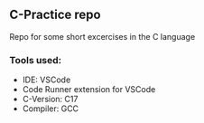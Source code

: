 ## C-Practice repo

Repo for some short excercises in the C language

### Tools used:

- IDE: VSCode
- Code Runner extension for VSCode
- C-Version: C17
- Compiler: GCC
